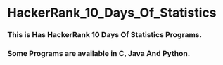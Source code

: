 # HackerRank_10_Days_Of_Statistics
### This is Has HackerRank 10 Days Of Statistics Programs. 
### Some Programs are available in C, Java And Python.
